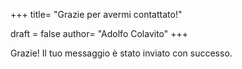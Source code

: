 +++
title= "Grazie per avermi contattato!"

draft = false
author= "Adolfo Colavito"
+++ 


<p>Grazie! Il tuo messaggio è stato inviato con successo.</p>
